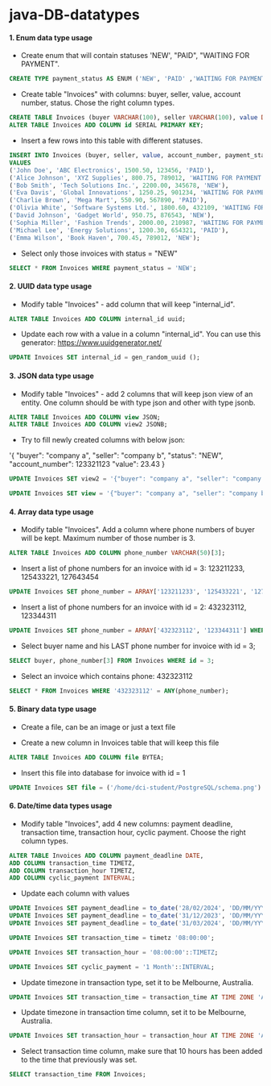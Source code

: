 # java-DB-datatypes

#### 1. Enum data type usage

- Create enum that will contain statuses 'NEW', "PAID", "WAITING FOR PAYMENT".
```sql
CREATE TYPE payment_status AS ENUM ('NEW', 'PAID' ,'WAITING FOR PAYMENT');
```
- Create table "Invoices" with columns: buyer, seller, value, account number, status. Chose the right column types.
```sql
CREATE TABLE Invoices (buyer VARCHAR(100), seller VARCHAR(100), value DECIMAL(10,2), account_number INT, payment_status payment_status);
ALTER TABLE Invoices ADD COLUMN id SERIAL PRIMARY KEY;
```
- Insert a few rows into this table with different statuses.
```sql
INSERT INTO Invoices (buyer, seller, value, account_number, payment_status)
VALUES
('John Doe', 'ABC Electronics', 1500.50, 123456, 'PAID'),
('Alice Johnson', 'XYZ Supplies', 800.75, 789012, 'WAITING FOR PAYMENT'),
('Bob Smith', 'Tech Solutions Inc.', 2200.00, 345678, 'NEW'),
('Eva Davis', 'Global Innovations', 1250.25, 901234, 'WAITING FOR PAYMENT'),
('Charlie Brown', 'Mega Mart', 550.90, 567890, 'PAID'),
('Olivia White', 'Software Systems Ltd.', 1800.60, 432109, 'WAITING FOR PAYMENT'),
('David Johnson', 'Gadget World', 950.75, 876543, 'NEW'),
('Sophia Miller', 'Fashion Trends', 2000.00, 210987, 'WAITING FOR PAYMENT'),
('Michael Lee', 'Energy Solutions', 1200.30, 654321, 'PAID'),
('Emma Wilson', 'Book Haven', 700.45, 789012, 'NEW');
```
- Select only those invoices with status = "NEW"
```sql
SELECT * FROM Invoices WHERE payment_status = 'NEW';
```

#### 2. UUID data type usage

- Modify table "Invoices" - add column that will keep "internal_id".
```sql
ALTER TABLE Invoices ADD COLUMN internal_id uuid;
```
- Update each row with a value in a column "internal_id". You can use this generator: https://www.uuidgenerator.net/
```sql
UPDATE Invoices SET internal_id = gen_random_uuid ();
```
#### 3. JSON data type usage

- Modify table "Invoices" - add 2 columns that will keep json view of an entity. One column should be with type json and other with type jsonb.
```sql
ALTER TABLE Invoices ADD COLUMN view JSON;
ALTER TABLE Invoices ADD COLUMN view2 JSONB;
```
- Try to fill newly created columns with below json:

'{
  "buyer": "company a",
  "seller": "company b",
  "status": "NEW",
  "account_number": 123321123
  "value": 23.43
}

```sql
UPDATE Invoices SET view2 = '{"buyer": "company a", "seller": "company b", "status": "NEW", "account_number": 123321123, "value": 23.43}'::JSONB;

UPDATE Invoices SET view = '{"buyer": "company a", "seller": "company b", "status": "NEW", "account_number": 123321123, "value": 23.43}';
```

#### 4. Array data type usage

- Modify table "Invoices". Add a column where phone numbers of buyer will be kept. Maximum number of those number is 3.
```sql
ALTER TABLE Invoices ADD COLUMN phone_number VARCHAR(50)[3];
```
- Insert a list of phone numbers for an invoice with id = 3: 123211233, 125433221, 127643454
```sql
UPDATE Invoices SET phone_number = ARRAY['123211233', '125433221', '127643454'] WHERE id = 3;
```
- Insert a list of phone numbers for an invoice with id = 2: 432323112, 123344311
```sql
UPDATE Invoices SET phone_number = ARRAY['432323112', '123344311'] WHERE id = 2;
```
- Select buyer name and his LAST phone number for invoice with id = 3;
```sql
SELECT buyer, phone_number[3] FROM Invoices WHERE id = 3;
```
- Select an invoice which contains phone: 432323112
```sql
SELECT * FROM Invoices WHERE '432323112' = ANY(phone_number);
```

#### 5. Binary data type usage

- Create a file, can be an image or just a text file

- Create a new column in Invoices table that will keep this file
```sql
ALTER TABLE Invoices ADD COLUMN file BYTEA;
```
- Insert this file into database for invoice with id = 1
```sql
UPDATE Invoices SET file = ('/home/dci-student/PostgreSQL/schema.png')::BYTEA WHERE id = 1;
```

#### 6. Date/time data types usage

- Modify table "Invoices", add 4 new columns: payment deadline, transaction time, transaction hour, cyclic payment. Choose the right column types.
```sql
ALTER TABLE Invoices ADD COLUMN payment_deadline DATE, 
ADD COLUMN transaction_time TIMETZ, 
ADD COLUMN transaction_hour TIMETZ, 
ADD COLUMN cyclic_payment INTERVAL;
```
- Update each column with values
```sql
UPDATE Invoices SET payment_deadline = to_date('28/02/2024', 'DD/MM/YYYY') WHERE payment_status = 'WAITING FOR PAYMENT';
UPDATE Invoices SET payment_deadline = to_date('31/12/2023', 'DD/MM/YYYY') WHERE payment_status = 'PAID';
UPDATE Invoices SET payment_deadline = to_date('31/03/2024', 'DD/MM/YYYY') WHERE payment_status = 'NEW';

UPDATE Invoices SET transaction_time = timetz '08:00:00';

UPDATE Invoices SET transaction_hour = '08:00:00'::TIMETZ;

UPDATE Invoices SET cyclic_payment = '1 Month'::INTERVAL;
```
- Update timezone in transaction type, set it to be Melbourne, Australia.
```sql
UPDATE Invoices SET transaction_time = transaction_time AT TIME ZONE 'Australia/Melbourne';
``` 
- Update timezone in transaction time column, set it to be Melbourne, Australia.
```sql
UPDATE Invoices SET transaction_hour = transaction_hour AT TIME ZONE 'Australia/Melbourne';
```
- Select transaction time column, make sure that 10 hours has been added to the time that previously was set.
```sql
SELECT transaction_time FROM Invoices;
```
